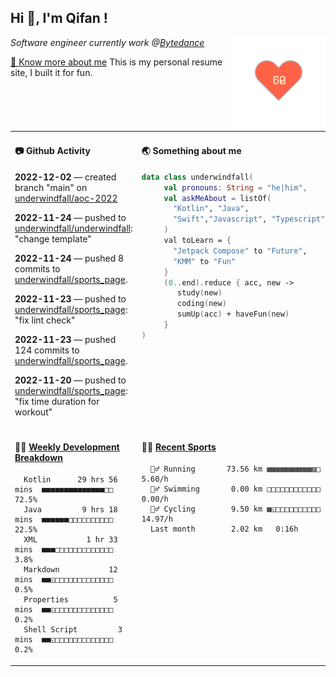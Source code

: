  <h2> Hi 👋, I'm Qifan ! </h2>
 <a href="https://github.com/underwindfall/iBeats"><img align="right" width="150px" src="https://raw.githubusercontent.com/underwindfall/iBeats/main/files/heart.svg"/></a>
 <p><em>Software engineer currently work @<a href="https://www.bytedance.com/en/">Bytedance</a></em></p>
 <p><a href="https://qifanyang.com/resume" target="_blank"> 🔭 Know more about me</a> This is my personal resume site, I built it for fun.</p>
 <table width="960px"><tr><td valign="top" width="50%">

  #### 📷 Github Activity
  <!-- githubActivity starts -->
**2022-12-02** — created branch "main" on [underwindfall/aoc-2022](https://api.github.com/repos/underwindfall/aoc-2022)

**2022-11-24** — pushed to [underwindfall/underwindfall](https://api.github.com/repos/underwindfall/underwindfall): "change template"

**2022-11-24** — pushed 8 commits to [underwindfall/sports_page](https://api.github.com/repos/underwindfall/sports_page).

**2022-11-23** — pushed to [underwindfall/sports_page](https://api.github.com/repos/underwindfall/sports_page): "fix lint check"

**2022-11-23** — pushed 124 commits to [underwindfall/sports_page](https://api.github.com/repos/underwindfall/sports_page).

**2022-11-20** — pushed to [underwindfall/sports_page](https://api.github.com/repos/underwindfall/sports_page): "fix time duration for workout"
  <!-- githubActivity ends -->
  </td><td valign="top" width="50%">

  #### 🌏 Something about me
  <!-- profile starts -->
  ```kotlin
  data class underwindfall(
       val pronouns: String = "he|him",
       val askMeAbout = listOf(
         "Kotlin", "Java",
         "Swift","Javascript", "Typescript"
       )
       val toLearn = {
         "Jetpack Compose" to "Future",
         "KMM" to "Fun"
       }
       (0..end).reduce { acc, new ->
          study(new)
          coding(new)
          sumUp(acc) + haveFun(new)
       }
  )
  ```
  <!-- profile ends -->
  </td></tr><tr><td valign="top" width="50%">
  
  #### 🏊‍♂️ <a href="https://gist.github.com/underwindfall/377ee88ba1fabd1e93516e48ca9c61eb" target="_blank">Weekly Development Breakdown</a>
   <!-- codeTime starts -->
   ```text
     Kotlin      29 hrs 56 mins  ■■■■■■■■■■■■■■□□  72.5%
     Java         9 hrs 18 mins  ■■■■■■□□□□□□□□□□  22.5%
     XML           1 hr 33 mins  ■■■□□□□□□□□□□□□□   3.8%
     Markdown           12 mins  ■■◱□□□□□□□□□□□□□   0.5%
     Properties          5 mins  ■■◱□□□□□□□□□□□□□   0.2%
     Shell Script         3 mins  ■■◱□□□□□□□□□□□□□   0.2%
   ```
   <!-- codeTime starts -->
   </td>
   <td valign="top" width="50%">

   #### 🤾‍♂️ <a href="https://gist.github.com/underwindfall/76198d6f6918f9f94d022c8ad881f98b" target="_blank">Recent Sports</a>

   <!-- Sports starts -->
   ```text
     ‍🏃‍♂️ Running       73.56 km ▩▩▩▩▩▩▩▩▩▩▨□  5.60/h
     🏊‍♂️ Swimming       0.00 km □□□□□□□□□□□□  0.00/h
     🚴‍♂️ Cycling        9.50 km ▩◱□□□□□□□□□□ 14.97/h
     Last month        2.02 km   0:16h
   ```
   <!-- Sports ends -->
   </td></tr></table>